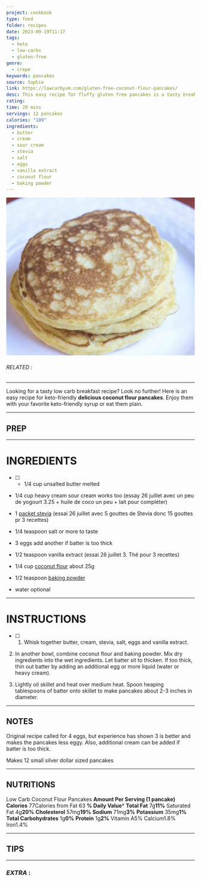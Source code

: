 ```yaml
---
project: cookbook
type: food
folder: recipes
date: 2023-09-19T11:17
tags:
  - keto
  - low-carbs
  - gluten-free
genre:
  - crepe
keywords: pancakes
source: Sophie
link: https://lowcarbyum.com/gluten-free-coconut-flour-pancakes/
desc: This easy recipe for fluffy gluten free pancakes is a tasty breakfast treat. Enjoy these keto pancakes with your favorite low carb syrup or eat them plain.
rating: 
time: 20 mins
servings: 12 pancakes
calories: "189"
ingredients:
  - butter
  - cream
  - sour cream
  - stevia
  - salt
  - eggs
  - vanilla extract
  - coconut flour
  - baking powder
---
```


![IMAGE](image_156.png)

###### *RELATED* : 
---
Looking for a tasty low carb breakfast recipe? Look no further! Here is an easy recipe for keto-friendly **delicious coconut flour pancakes**. Enjoy them with your favorite keto-friendly syrup or eat them plain.

---
## PREP



---
# INGREDIENTS

- [ ] - 1/4 cup unsalted butter melted
    
- 1/4 cup heavy cream sour cream works too (essay 26 juillet avec un peu de yogourt 3.25 + huile de coco un peu + lait pour compléter)
    
- 1 [packet stevia](https://www.amazon.com/NuNaturals-NuStevia-Stevia-All-Purpose-Sweetener/dp/B00068PCTK?tag=sugfrelowca0c-20&th=1) (essai 26 juillet avec 5 gouttes de Stevia donc 15 gouttes pr 3 recettes)
    
- 1/4 teaspoon salt or more to taste
    
- 3 eggs add another if batter is too thick
    
- 1/2 teaspoon vanilla extract (essai 26 juillet 3. Thé pour 3 recettes)
    
- 1/4 cup [coconut flour](https://www.amazon.com/Bobs-Red-Mill-Organic-Coconut/dp/B00MFC5JVQ?tag=sugfrelowca0c-20) about 25g
    
- 1/2 teaspoon [baking powder](http://allnaturalideas.com/aluminum-and-grain-free-baking-powder/)
    
- water optional

---
# INSTRUCTIONS

- [ ] 1. Whisk together butter, cream, stevia, salt, eggs and vanilla extract.
    
2. In another bowl, combine coconut flour and baking powder. Mix dry ingredients into the wet ingredients. Let batter sit to thicken. If too thick, thin out batter by adding an additional egg or more liquid (water or heavy cream).
    
3. Lightly oil skillet and heat over medium heat. Spoon heaping tablespoons of batter onto skillet to make pancakes about 2-3 inches in diameter.

---
## NOTES

Original recipe called for 4 eggs, but experience has shown 3 is better and makes the pancakes less eggy. Also, additional cream can be added if batter is too thick.
  
Makes 12 small silver dollar sized pancakes

---
## NUTRITIONS

Low Carb Coconut Flour Pancakes
**Amount Per Serving (1 pancake)**
**Calories** 77Calories from Fat 63
**% Daily Value***
**Total Fat** 7g**11%**
Saturated Fat 4g**20%**
**Cholesterol** 57mg**19%**
**Sodium** 71mg**3%**
**Potassium** 35mg**1%**
**Total Carbohydrates** 1g**0%**
**Protein** 1g**2%**
Vitamin A5%
Calcium1.8%  Iron1.4%

--- 
## TIPS



---
### *EXTRA* :



